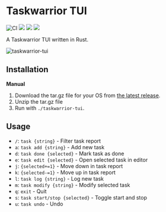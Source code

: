 # Taskwarrior TUI

![CI](https://github.com/kdheepak/taskwarrior-tui/workflows/CI/badge.svg)
![](https://img.shields.io/github/license/kdheepak/taskwarrior-tui)
[![](https://img.shields.io/github/v/release/kdheepak/taskwarrior-tui)](https://github.com/kdheepak/taskwarrior-tui/releases/latest)
![](https://img.shields.io/static/v1?label=platform&message=linux-32%20%7C%20linux-64%20%7C%20osx-64%20%7C%20win-32%20%7C%20win-64&color=lightgrey)

A Taskwarrior TUI written in Rust.

![taskwarrior-tui](https://user-images.githubusercontent.com/1813121/88654924-40896880-d08b-11ea-8709-b29cc970da4c.gif)

## Installation

**Manual**

1. Download the tar.gz file for your OS from [the latest release](https://github.com/kdheepak/taskwarrior-tui/releases/latest).
2. Unzip the tar.gz file
3. Run with `./taskwarrior-tui`.

## Usage

- `/`: `task {string}`              - Filter task report
- `a`: `task add {string}`          - Add new task
- `d`: `task done {selected}`       - Mark task as done
- `e`: `task edit {selected}`       - Open selected task in editor
- `j`: `{selected+=1}`              - Move down in task report
- `k`: `{selected-=1}`              - Move up in task report
- `l`: `task log {string}`          - Log new task
- `m`: `task modify {string}`       - Modify selected task
- `q`: `exit`                       - Quit
- `s`: `task start/stop {selected}` - Toggle start and stop
- `u`: `task undo`                  - Undo
